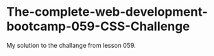 # The-complete-web-development-bootcamp-059-CSS-Challenge
My solution to the challange from lesson 059.
